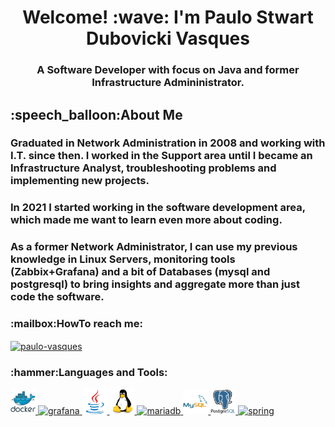 <h1 align="center">Welcome! :wave: I'm Paulo Stwart Dubovicki Vasques</h1>
<h3 align="center">A Software Developer with focus on Java and former Infrastructure Admininistrator.</h3>
<h2 align="left">:speech_balloon:About Me</h2>
<h3 align="left">Graduated in Network Administration in 2008 and working with I.T. since then.  I worked in the Support area until I became an Infrastructure Analyst, troubleshooting problems and implementing new projects.</h3>
<h3 align="left">In 2021 I started working in the software development area, which made me want to learn even more about coding.</h3>
<h3 align="left">As a former Network Administrator, I can use my previous knowledge in Linux Servers, monitoring tools (Zabbix+Grafana) and a bit of Databases (mysql and postgresql) to bring insights and aggregate more than just code the software.</h3>
<h3 align="left">:mailbox:HowTo reach me:</h3>
<p align="left">
<a href="https://linkedin.com/in/paulo-vasques" target="blank"><img align="center" src="https://raw.githubusercontent.com/rahuldkjain/github-profile-readme-generator/master/src/images/icons/Social/linked-in-alt.svg" alt="paulo-vasques" height="30" width="40" /></a>
</p>

<h3 align="left">:hammer:Languages and Tools:</h3>
<p align="left"> <a href="https://www.docker.com/" target="_blank"> <img src="https://raw.githubusercontent.com/devicons/devicon/master/icons/docker/docker-original-wordmark.svg" alt="docker" width="40" height="40"/> </a> <a href="https://grafana.com" target="_blank"> <img src="https://www.vectorlogo.zone/logos/grafana/grafana-icon.svg" alt="grafana" width="40" height="40"/> </a> <a href="https://www.java.com" target="_blank"> <img src="https://raw.githubusercontent.com/devicons/devicon/master/icons/java/java-original.svg" alt="java" width="40" height="40"/> </a> <a href="https://www.linux.org/" target="_blank"> <img src="https://raw.githubusercontent.com/devicons/devicon/master/icons/linux/linux-original.svg" alt="linux" width="40" height="40"/> </a> <a href="https://mariadb.org/" target="_blank"> <img src="https://www.vectorlogo.zone/logos/mariadb/mariadb-icon.svg" alt="mariadb" width="40" height="40"/> </a> <a href="https://www.mysql.com/" target="_blank"> <img src="https://raw.githubusercontent.com/devicons/devicon/master/icons/mysql/mysql-original-wordmark.svg" alt="mysql" width="40" height="40"/> </a> <a href="https://www.postgresql.org" target="_blank"> <img src="https://raw.githubusercontent.com/devicons/devicon/master/icons/postgresql/postgresql-original-wordmark.svg" alt="postgresql" width="40" height="40"/> </a> <a href="https://spring.io/" target="_blank"> <img src="https://www.vectorlogo.zone/logos/springio/springio-icon.svg" alt="spring" width="40" height="40"/> </a> </p>
